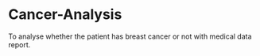 # Cancer-Analysis
To analyse whether the patient has breast cancer or not with medical data report.
